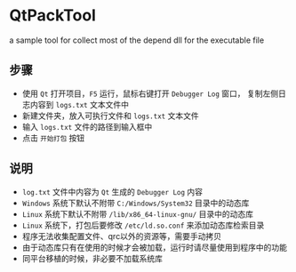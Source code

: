 # QtPackTool
a sample tool for collect most of the depend dll for the executable file

## 步骤
* 使用 `Qt` 打开项目，`F5` 运行，鼠标右键打开 `Debugger Log` 窗口， 复制左侧日志内容到 `logs.txt` 文本文件中
* 新建文件夹，放入可执行文件和 `logs.txt` 文本文件
* 输入 `logs.txt` 文件的路径到输入框中
* 点击 `开始打包` 按钮
&nbsp;
## 说明

* `log.txt` 文件中内容为 `Qt` 生成的 `Debugger Log` 内容
* `Windows` 系统下默认不附带 `C:/Windows/System32` 目录中的动态库
* `Linux` 系统下默认不附带 `/lib/x86_64-linux-gnu/` 目录中的动态库
* `Linux` 系统下，打包后要修改 `/etc/ld.so.conf` 来添加动态库检索目录
* 程序无法收集配置文件、qrc以外的资源等，需要手动拷贝
* 由于动态库只有在使用的时候才会被加载，运行时请尽量使用到程序中的功能
* 同平台移植的时候，非必要不加载系统库
